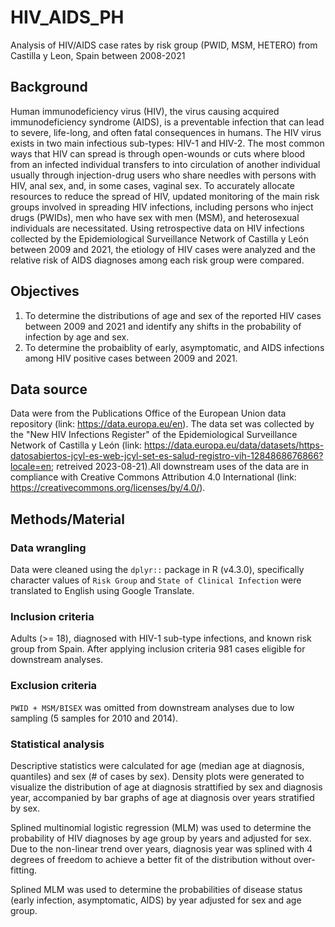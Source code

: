 # HIV_AIDS_PH
Analysis of HIV/AIDS case rates by risk group (PWID, MSM, HETERO) from Castilla y Leon, Spain between 2008-2021

## Background

Human immunodeficiency virus (HIV), the virus causing acquired immunodeficiency syndrome (AIDS), is a preventable infection that can lead to severe, life-long, and often fatal consequences in humans. The HIV virus exists in two main infectious sub-types: HIV-1 and HIV-2. The most common ways that HIV can spread is through open-wounds or cuts where blood from an infected individual transfers to into circulation of another individual usually through injection-drug users who share needles with persons with HIV, anal sex, and, in some cases, vaginal sex. To accurately allocate resources to reduce the spread of HIV, updated monitoring of the main risk groups involved in spreading HIV infections, including persons who inject drugs (PWIDs), men who have sex with men (MSM), and heterosexual individuals are necessitated. Using retrospective data on HIV infections collected by the Epidemiological Surveillance Network of Castilla y León between 2009 and 2021, the etiology of HIV cases were analyzed and the relative risk of AIDS diagnoses among each risk group were compared.

## Objectives

1.  To determine the distributions of age and sex of the reported HIV cases between 2009 and 2021 and identify any shifts in the probability of infection by age and sex.
2.  To determine the probaiblity of early, asymptomatic, and AIDS infections among HIV positive cases between 2009 and 2021.

## Data source

Data were from the Publications Office of the European Union data repository (link: <https://data.europa.eu/en>). The data set was collected by the "New HIV Infections Register" of the Epidemiological Surveillance Network of Castilla y León (link: <https://data.europa.eu/data/datasets/https-datosabiertos-jcyl-es-web-jcyl-set-es-salud-registro-vih-1284868676866?locale=en>; retreived 2023-08-21).All downstream uses of the data are in compliance with Creative Commons Attribution 4.0 International (link: <https://creativecommons.org/licenses/by/4.0/>).

## Methods/Material

### Data wrangling

Data were cleaned using the `dplyr::` package in R (v4.3.0), specifically character values of `Risk Group` and `State of Clinical Infection` were translated to English using Google Translate.

### Inclusion criteria 

Adults (\>= 18), diagnosed with HIV-1 sub-type infections, and known risk group from Spain. After applying inclusion criteria 981 cases eligible for downstream analyses.

### Exclusion criteria

`PWID + MSM/BISEX` was omitted from downstream analyses due to low sampling (5 samples for 2010 and 2014).

### Statistical analysis

Descriptive statistics were calculated for age (median age at diagnosis, quantiles) and sex (\# of cases by sex). Density plots were generated to visualize the distribution of age at diagnosis strattified by sex and diagnosis year, accompanied by bar graphs of age at diagnosis over years stratified by sex.

Splined multinomial logistic regression (MLM) was used to determine the probability of HIV diagnoses by age group by years and adjusted for sex. Due to the non-linear trend over years, diagnosis year was splined with 4 degrees of freedom to achieve a better fit of the distribution without over-fitting.

Splined MLM was used to determine the probabilities of disease status (early infection, asymptomatic, AIDS) by year adjusted for sex and age group.
